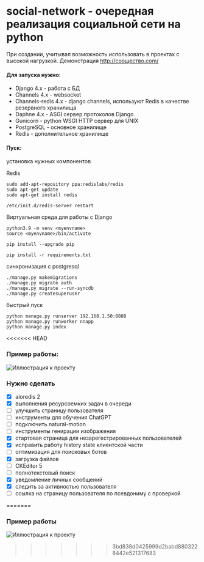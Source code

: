# social-network - очередная реализация социальной сети на python

При создании, учитывал возможность использовать в проектах с высокой нагрузкой.
Демонстрация http://соощество.com/

#### Для запуска нужно:

* Django 4.x - работа с БД
* Channels 4.x - websocket
* Channels-redis 4.x - django channels, используют Redis в качестве резервного хранилища
* Daphne 4.x - ASGI сервер протоколов Django
* Gunicorn - python WSGI HTTP сервер для UNIX
* PostgreSQL - основное хранилище
* Redis - дополнительное хранилище

#### Пуск:

установка нужных компонентов   

Redis   
```
sudo add-apt-repository ppa:redislabs/redis
sudo apt-get update
sudo apt-get install redis

/etc/init.d/redis-server restart
```

Виртуальная среда для работы с Django   
```
python3.9 -m venv <myenvname>
source <myenvname>/bin/activate
```

```
pip install --upgrade pip
```

```
pip install -r requirements.txt
```

синхронизация с postgresql   
```
./manage.py makemigrations   
./manage.py migrate auth   
./manage.py migrate --run-syncdb   
./manage.py createsuperuser   
```

быстрый пуск   
```
python manage.py runserver 192.168.1.50:8888   
python manage.py runworker nnapp   
python manage.py index   
```

<<<<<<< HEAD
### Пример работы:
![Иллюстрация к проекту](https://github.com/evilsadko/social-network/blob/v0.5/static/presentation.png)

### Нужно сделать
- [x] aioredis 2   
- [x] выполнения ресурсоемких задач в очереди   
- [ ] улучшить страницу пользователя   
- [ ] инструменты для обучения ChatGPT   
- [ ] подключить natural-motion   
- [ ] инструменты генирации изображения   
- [x] стартовая страница для незарегестрированных пользователей   
- [x] исправить работу history state клиентской части   
- [ ] оптимизация для поисковых ботов   
- [x] загрузка файлов   
- [ ] CKEditor 5   
- [ ] полнотекстовый поиск   
- [x] уведомление личных сообщений   
- [x] следить за активностью пользователя   
- [ ] ссылка на страницу пользователя по псевдониму с проверкой   

=======
### Пример работы
![Иллюстрация к проекту](https://github.com/evilsadko/social-network/blob/v0.5/static/presentation.png)
>>>>>>> 3bd838d0425999d2babd8803228442e521317683
